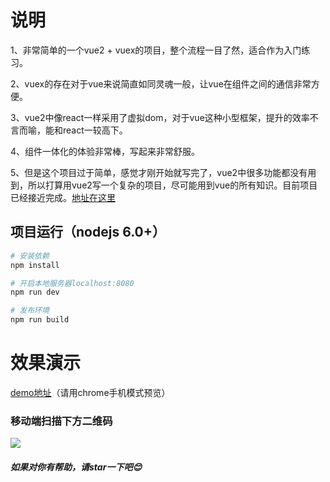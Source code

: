 # 说明

1、非常简单的一个vue2 + vuex的项目，整个流程一目了然，适合作为入门练习。

2、vuex的存在对于vue来说简直如同灵魂一般，让vue在组件之间的通信非常方便。

3、vue2中像react一样采用了虚拟dom，对于vue这种小型框架，提升的效率不言而喻，能和react一较高下。

4、组件一体化的体验非常棒，写起来非常舒服。

5、但是这个项目过于简单，感觉才刚开始就写完了，vue2中很多功能都没有用到，所以打算用vue2写一个复杂的项目，尽可能用到vue的所有知识。目前项目已经接近完成。[地址在这里](https://github.com/bailicangdu/vue2-elm)


## 项目运行（nodejs 6.0+）
``` bash
# 安装依赖
npm install

# 开启本地服务器localhost:8080
npm run dev

# 发布环境
npm run build
```


# 效果演示


[demo地址](http://test.fe.ptdev.cn/happyfri/)（请用chrome手机模式预览）
   
### 移动端扫描下方二维码

![](https://github.com/bailicangdu/vue2-happyfri/blob/master/src/images/ewm.png)



##### 如果对你有帮助，请star一下吧😊
